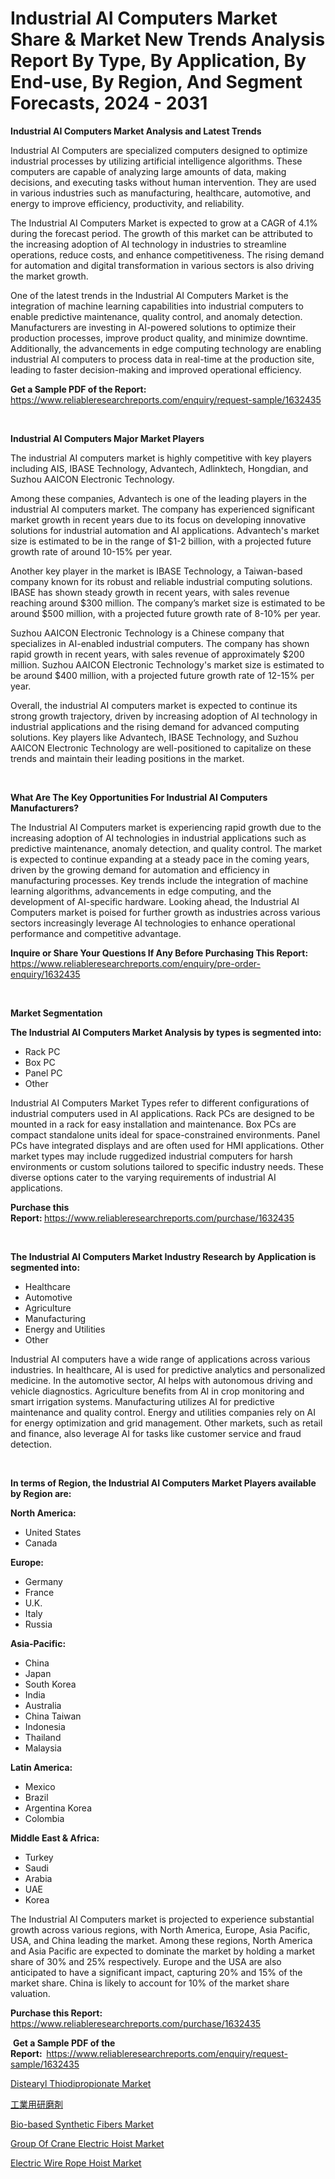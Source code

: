 <p><h1>Industrial AI Computers Market Share & Market New Trends Analysis Report By Type, By Application, By End-use, By Region, And Segment Forecasts, 2024 - 2031</h1></p><p><strong>Industrial AI Computers Market Analysis and Latest Trends</strong></p>
<p><p>Industrial AI Computers are specialized computers designed to optimize industrial processes by utilizing artificial intelligence algorithms. These computers are capable of analyzing large amounts of data, making decisions, and executing tasks without human intervention. They are used in various industries such as manufacturing, healthcare, automotive, and energy to improve efficiency, productivity, and reliability.</p><p>The Industrial AI Computers Market is expected to grow at a CAGR of 4.1% during the forecast period. The growth of this market can be attributed to the increasing adoption of AI technology in industries to streamline operations, reduce costs, and enhance competitiveness. The rising demand for automation and digital transformation in various sectors is also driving the market growth.</p><p>One of the latest trends in the Industrial AI Computers Market is the integration of machine learning capabilities into industrial computers to enable predictive maintenance, quality control, and anomaly detection. Manufacturers are investing in AI-powered solutions to optimize their production processes, improve product quality, and minimize downtime. Additionally, the advancements in edge computing technology are enabling industrial AI computers to process data in real-time at the production site, leading to faster decision-making and improved operational efficiency.</p></p>
<p><strong>Get a Sample PDF of the Report:&nbsp;</strong> <a href="https://www.reliableresearchreports.com/enquiry/request-sample/1632435">https://www.reliableresearchreports.com/enquiry/request-sample/1632435</a></p>
<p>&nbsp;</p>
<p><strong>Industrial AI Computers Major Market Players</strong></p>
<p><p>The industrial AI computers market is highly competitive with key players including AIS, IBASE Technology, Advantech, Adlinktech, Hongdian, and Suzhou AAICON Electronic Technology. </p><p>Among these companies, Advantech is one of the leading players in the industrial AI computers market. The company has experienced significant market growth in recent years due to its focus on developing innovative solutions for industrial automation and AI applications. Advantech's market size is estimated to be in the range of $1-2 billion, with a projected future growth rate of around 10-15% per year.</p><p>Another key player in the market is IBASE Technology, a Taiwan-based company known for its robust and reliable industrial computing solutions. IBASE has shown steady growth in recent years, with sales revenue reaching around $300 million. The company’s market size is estimated to be around $500 million, with a projected future growth rate of 8-10% per year.</p><p>Suzhou AAICON Electronic Technology is a Chinese company that specializes in AI-enabled industrial computers. The company has shown rapid growth in recent years, with sales revenue of approximately $200 million. Suzhou AAICON Electronic Technology's market size is estimated to be around $400 million, with a projected future growth rate of 12-15% per year.</p><p>Overall, the industrial AI computers market is expected to continue its strong growth trajectory, driven by increasing adoption of AI technology in industrial applications and the rising demand for advanced computing solutions. Key players like Advantech, IBASE Technology, and Suzhou AAICON Electronic Technology are well-positioned to capitalize on these trends and maintain their leading positions in the market.</p></p>
<p>&nbsp;</p>
<p><strong>What Are The Key Opportunities For Industrial AI Computers Manufacturers?</strong></p>
<p><p>The Industrial AI Computers market is experiencing rapid growth due to the increasing adoption of AI technologies in industrial applications such as predictive maintenance, anomaly detection, and quality control. The market is expected to continue expanding at a steady pace in the coming years, driven by the growing demand for automation and efficiency in manufacturing processes. Key trends include the integration of machine learning algorithms, advancements in edge computing, and the development of AI-specific hardware. Looking ahead, the Industrial AI Computers market is poised for further growth as industries across various sectors increasingly leverage AI technologies to enhance operational performance and competitive advantage.</p></p>
<p><strong>Inquire or Share Your Questions If Any Before Purchasing This Report:</strong> <a href="https://www.reliableresearchreports.com/enquiry/pre-order-enquiry/1632435">https://www.reliableresearchreports.com/enquiry/pre-order-enquiry/1632435</a></p>
<p>&nbsp;</p>
<p><strong>Market Segmentation</strong></p>
<p><strong>The Industrial AI Computers Market Analysis by types is segmented into:</strong></p>
<p><ul><li>Rack PC</li><li>Box PC</li><li>Panel PC</li><li>Other</li></ul></p>
<p><p>Industrial AI Computers Market Types refer to different configurations of industrial computers used in AI applications. Rack PCs are designed to be mounted in a rack for easy installation and maintenance. Box PCs are compact standalone units ideal for space-constrained environments. Panel PCs have integrated displays and are often used for HMI applications. Other market types may include ruggedized industrial computers for harsh environments or custom solutions tailored to specific industry needs. These diverse options cater to the varying requirements of industrial AI applications.</p></p>
<p><strong>Purchase this Report:&nbsp;</strong><a href="https://www.reliableresearchreports.com/purchase/1632435">https://www.reliableresearchreports.com/purchase/1632435</a></p>
<p>&nbsp;</p>
<p><strong>The Industrial AI Computers Market Industry Research by Application is segmented into:</strong></p>
<p><ul><li>Healthcare</li><li>Automotive</li><li>Agriculture</li><li>Manufacturing</li><li>Energy and Utilities</li><li>Other</li></ul></p>
<p><p>Industrial AI computers have a wide range of applications across various industries. In healthcare, AI is used for predictive analytics and personalized medicine. In the automotive sector, AI helps with autonomous driving and vehicle diagnostics. Agriculture benefits from AI in crop monitoring and smart irrigation systems. Manufacturing utilizes AI for predictive maintenance and quality control. Energy and utilities companies rely on AI for energy optimization and grid management. Other markets, such as retail and finance, also leverage AI for tasks like customer service and fraud detection.</p></p>
<p>&nbsp;</p>
<p><strong>In terms of Region, the Industrial AI Computers Market Players available by Region are:</strong></p>
<p>
    <p> <strong> North America: </strong>
        <ul>
            <li>United States</li>
            <li>Canada</li>
        </ul>
        </p> 
    <p> <strong> Europe: </strong>
        <ul>
            <li>Germany</li>
            <li>France</li>
            <li>U.K.</li>
            <li>Italy</li>
            <li>Russia</li>
        </ul>
        </p> 
    <p> <strong> Asia-Pacific: </strong>
        <ul>
            <li>China</li>
            <li>Japan</li>
            <li>South Korea</li>
            <li>India</li>
            <li>Australia</li>
            <li>China Taiwan</li>
            <li>Indonesia</li>
            <li>Thailand</li>
            <li>Malaysia</li>
        </ul>
        </p> 
    <p> <strong> Latin America: </strong>
        <ul>
            <li>Mexico</li>
            <li>Brazil</li>
            <li>Argentina Korea</li>
            <li>Colombia</li>
        </ul>
        </p> 
    <p> <strong> Middle East & Africa: </strong>
        <ul>
            <li>Turkey</li>
            <li>Saudi</li>
            <li>Arabia</li>
            <li>UAE</li>
            <li>Korea</li>
        </ul>
    </p>
    </p>
<p><p>The Industrial AI Computers market is projected to experience substantial growth across various regions, with North America, Europe, Asia Pacific, USA, and China leading the market. Among these regions, North America and Asia Pacific are expected to dominate the market by holding a market share of 30% and 25% respectively. Europe and the USA are also anticipated to have a significant impact, capturing 20% and 15% of the market share. China is likely to account for 10% of the market share valuation.</p></p>
<p><strong>Purchase this Report: </strong><a href="https://www.reliableresearchreports.com/purchase/1632435">https://www.reliableresearchreports.com/purchase/1632435</a></p>
<p>&nbsp;<strong>Get a Sample PDF of the Report:&nbsp;&nbsp;</strong><a href="https://www.reliableresearchreports.com/enquiry/request-sample/1632435">https://www.reliableresearchreports.com/enquiry/request-sample/1632435</a></p>
<p><strong></strong></p>
<p><p><a href="https://view.publitas.com/reportprime-1/distearyl-thiodipropionate-market-challenges-opportunities-and-growth-drivers-and-major-market-players-forecasted-for-period-from-2024-2031/">Distearyl Thiodipropionate Market</a></p><p><a href="https://github.com/vhemk0794148/Market-Research-Report-List-1/blob/main/4835084186305.md">工業用研磨剤</a></p><p><a href="https://issuu.com/reportprime-2/docs/bio-based-synthetic-fibers-market-size-2030.pptx">Bio-based Synthetic Fibers Market</a></p><p><a href="https://summer-dogwood-3e9.notion.site/Group-Of-Crane-Electric-Hoist-Market-Research-Report-The-Key-To-Successful-Business-Strategy-Foreca-47178e9045d649f7817df5894a5f9c47">Group Of Crane Electric Hoist Market</a></p><p><a href="https://lydian-appliance-61d.notion.site/Electric-Wire-Rope-Hoist-Market-Size-Market-Share-and-Global-Market-Analysis-Report-2024-2031-a53282e6a75f4972a924b1c9684b77d2">Electric Wire Rope Hoist Market</a></p></p>